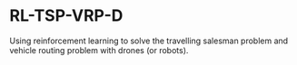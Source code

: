 # RL-TSP-VRP-D
Using reinforcement learning to solve the travelling salesman problem and vehicle routing problem with drones (or robots).
